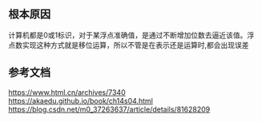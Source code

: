 ## 根本原因
计算机都是0或1标识，对于某浮点准确值，是通过不断增加位数去逼近该值。浮点数实现这种方式就是移位运算，所以不管是在表示还是运算时,都会出现误差

## 参考文档
https://www.html.cn/archives/7340
https://akaedu.github.io/book/ch14s04.html
https://blog.csdn.net/m0_37263637/article/details/81628209